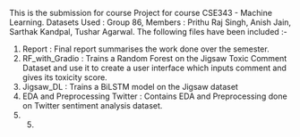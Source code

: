 This is the submission for course Project for course CSE343 - Machine Learning.
Datasets Used : 
Group 86, Members : Prithu Raj Singh, Anish Jain, Sarthak Kandpal, Tushar Agarwal.
The following files have been included :- 
1. Report : Final report summarises the work done over the semester.
2. RF_with_Gradio : Trains a Random Forest on the Jigsaw Toxic Comment Dataset and use it to create a user interface which inputs comment and gives its toxicity score.
3. Jigsaw_DL : Trains a BiLSTM model on the Jigsaw dataset
4. EDA and Preprocessing Twitter : Contains EDA and Preprocessing done on Twitter sentiment analysis dataset.
5. 5. 
